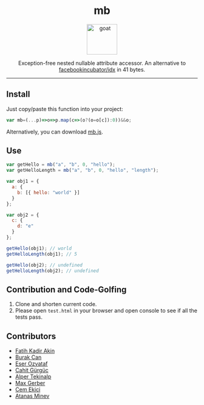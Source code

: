 <div align="center">
<h1>mb</h1>
<img height="80" width="80" alt="goat" src="https://d1j8pt39hxlh3d.cloudfront.net/development/emojione/4.0/833/14168.svg?1533081835" />

Exception-free nested nullable attribute accessor.
An alternative to [facebookincubator/idx](https://github.com/facebookincubator/idx) in 41 bytes.

</div/>

<hr />

## Install

Just copy/paste this function into your project:

```javascript
var mb=(...p)=>o=>p.map(c=>(o?(o=o[c]):0))&&o;
```

Alternatively, you can download [mb.js](https://raw.githubusercontent.com/burakcan/mb/master/mb.js).

## Use

```javascript
var getHello = mb("a", "b", 0, "hello");
var getHelloLength = mb("a", "b", 0, "hello", "length");

var obj1 = {
  a: {
    b: [{ hello: "world" }]
  }
};

var obj2 = {
  c: {
    d: "e"
  }
};

getHello(obj1); // world
getHelloLength(obj1); // 5

getHello(obj2); // undefined
getHelloLength(obj2); // undefined
```

## Contribution and Code-Golfing

1. Clone and shorten current code.
2. Please open `test.html` in your browser and open console to see if all the tests pass.

## Contributors

- [Fatih Kadir Akin](https://github.com/f)
- [Burak Can](https://github.com/burakcan)
- [Eser Ozvataf](https://github.com/eserozvataf)
- [Cahit Gürgüc](https://github.com/aborjinik)
- [Alper Tekinalp](https://github.com/alpert)
- [Max Gerber](https://github.com/maxwellgerber)
- [Cem Ekici](https://github.com/cekici)
- [Atanas Minev](https://github.com/atmin)
